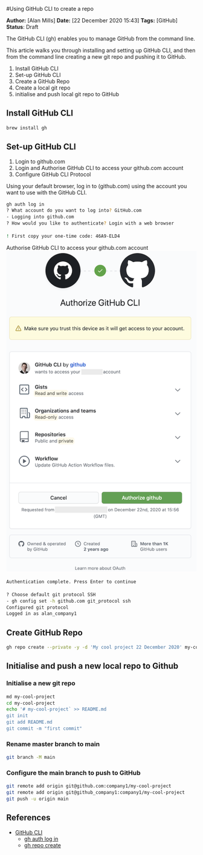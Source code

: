 #Using GitHub CLI to create a repo

**Author:** [Alan Mills]
**Date:** [22 December 2020 15:43]
**Tags:** [GitHub]
**Status**: Draft

The GitHub CLI (gh) enables you to manage GitHub from the command line.

This article walks you through installing and setting up GitHub CLI, and then from the command line creating a new git repo and pushing it to GitHub.

1. Install GitHub CLI
2. Set-up GitHub CLI
3. Create a GitHub Repo
4. Create a local git repo
5. initialise and push local git repo to GitHub

## Install GitHub CLI

```bash
brew install gh
```  

## Set-up GitHub CLI

1. Login to github.com
2. Login and Authorise GitHub CLI to access your github.com account
3. Configure GitHub CLI Protocol

Using your default browser, log in to (github.com) using the account you want to use with the GitHub CLI.

```bash
gh auth log in
? What account do you want to log into? GitHub.com
- Logging into github.com
? How would you like to authenticate? Login with a web browser

! First copy your one-time code: 46A9-ELD4
```

Authorise GitHub CLI to access your github.com account
<br />
![Authorise GitHub CLI](./authorize-github-cli.png)

```bash
Authentication complete. Press Enter to continue

? Choose default git protocol SSH
- gh config set -h github.com git_protocol ssh
Configured git protocol
Logged in as alan_company1
```

## Create GitHub Repo

```bash
gh repo create --private -y -d 'My cool project 22 December 2020' my-cool-project
```

## Initialise and push a new local repo to Github

### Initialise a new git repo

```bash
md my-cool-project
cd my-cool-project
echo '# my-cool-project` >> README.md
git init
git add README.md
git commit -m "first commit"
```

### Rename master branch to main

```bash
git branch -M main
```

### Configure the main branch to push to GitHub

```bash
git remote add origin git@github.com:company1/my-cool-project
git remote add origin git@github_company1:company1/my-cool-project
git push -u origin main
```

## References

* [GitHub CLI](https://cli.github.com)
  * [gh auth log in](https://cli.github.com/manual/gh_auth_log)
  * [gh repo create](https://cli.github.com/manual/gh_repo_create)

